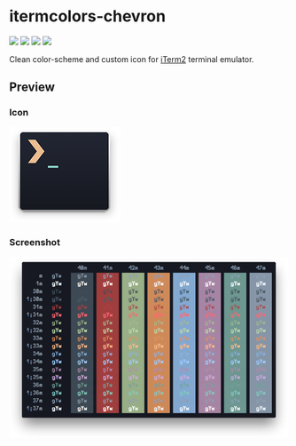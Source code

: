 # itermcolors-chevron
![](https://img.shields.io/badge/master-1.0.0-green.svg?style=flat) 
![](https://img.shields.io/badge/release-1.0.0-green.svg?style=flat)  [![](https://img.shields.io/github/issues/aus3ris/itermcolors-chevron.svg?style=flat)](https://github.com/AUS3RIS/itermcolors-chevron/issues) [![](https://img.shields.io/badge/license-MIT-blue.svg?style=flat)](http://aus3ris.mit-license.org)

Clean color-scheme and custom icon for [iTerm2](http://iterm2.com/) terminal emulator.

## Preview

### Icon
![](/icon.png?raw=true)

### Screenshot
![](/screenshot.png?raw=true)
